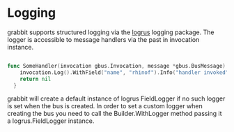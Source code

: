 # Logging

grabbit supports structured logging via the [logrus](https://github.com/sirupsen/logrus) logging package.
The logger is accessible to message handlers via the past in invocation instance.

```go

func SomeHandler(invocation gbus.Invocation, message *gbus.BusMessage) error{
    invocation.Log().WithField("name", "rhinof").Info("handler invoked")
    return nil
  }

```

grabbit will create a default instance of logrus FieldLogger if no such logger is set when the bus is created.
In order to set a custom logger when creating the bus you need to call the Builder.WithLogger method passing it
a logrus.FieldLogger instance.

```go


```
